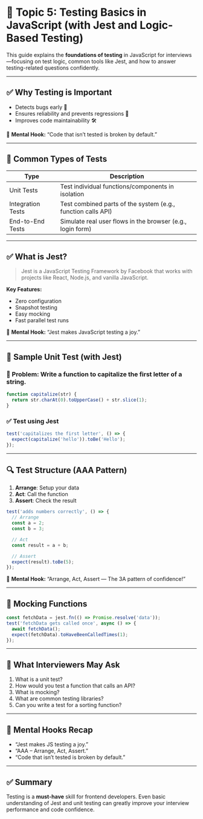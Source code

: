 # 🧪 Topic 5: Testing Basics in JavaScript (with Jest and Logic-Based Testing)

This guide explains the **foundations of testing** in JavaScript for interviews—focusing on test logic, common tools like Jest, and how to answer testing-related questions confidently.

---

## ✅ Why Testing is Important

- Detects bugs early 🐛
- Ensures reliability and prevents regressions 🔄
- Improves code maintainability 🛠️

🧠 **Mental Hook:** “Code that isn’t tested is broken by default.”

---

## 🔹 Common Types of Tests

| Type             | Description |
|------------------|-------------|
| Unit Tests       | Test individual functions/components in isolation |
| Integration Tests | Test combined parts of the system (e.g., function calls API) |
| End-to-End Tests | Simulate real user flows in the browser (e.g., login form) |

---

## ✅ What is Jest?

> Jest is a JavaScript Testing Framework by Facebook that works with projects like React, Node.js, and vanilla JavaScript.

**Key Features:**
- Zero configuration
- Snapshot testing
- Easy mocking
- Fast parallel test runs

🧠 **Mental Hook:** “Jest makes JavaScript testing a joy.”

---

## 🔹 Sample Unit Test (with Jest)

### 🎯 Problem: Write a function to capitalize the first letter of a string.

```js
function capitalize(str) {
  return str.charAt(0).toUpperCase() + str.slice(1);
}
```

### ✅ Test using Jest

```js
test('capitalizes the first letter', () => {
  expect(capitalize('hello')).toBe('Hello');
});
```

---

## 🔍 Test Structure (AAA Pattern)

1. **Arrange**: Setup your data
2. **Act**: Call the function
3. **Assert**: Check the result

```js
test('adds numbers correctly', () => {
  // Arrange
  const a = 2;
  const b = 3;

  // Act
  const result = a + b;

  // Assert
  expect(result).toBe(5);
});
```

🧠 **Mental Hook:** “Arrange, Act, Assert — The 3A pattern of confidence!”

---

## 🔹 Mocking Functions

```js
const fetchData = jest.fn(() => Promise.resolve('data'));
test('fetchData gets called once', async () => {
  await fetchData();
  expect(fetchData).toHaveBeenCalledTimes(1);
});
```

---

## 🔹 What Interviewers May Ask

1. What is a unit test?
2. How would you test a function that calls an API?
3. What is mocking?
4. What are common testing libraries?
5. Can you write a test for a sorting function?

---

## 🧠 Mental Hooks Recap

- “Jest makes JS testing a joy.”
- “AAA – Arrange, Act, Assert.”
- “Code that isn’t tested is broken by default.”

---

## ✅ Summary

Testing is a **must-have** skill for frontend developers. Even basic understanding of Jest and unit testing can greatly improve your interview performance and code confidence.